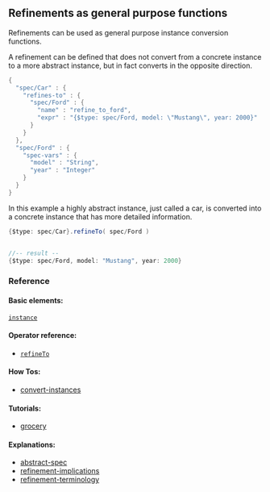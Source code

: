 <!---
  This markdown file was generated. Do not edit.
  -->

## Refinements as general purpose functions

Refinements can be used as general purpose instance conversion functions.

A refinement can be defined that does not convert from a concrete instance to a more abstract instance, but in fact converts in the opposite direction.

```java
{
  "spec/Car" : {
    "refines-to" : {
      "spec/Ford" : {
        "name" : "refine_to_ford",
        "expr" : "{$type: spec/Ford, model: \"Mustang\", year: 2000}"
      }
    }
  },
  "spec/Ford" : {
    "spec-vars" : {
      "model" : "String",
      "year" : "Integer"
    }
  }
}
```

In this example a highly abstract instance, just called a car, is converted into a concrete instance that has more detailed information.

```java
{$type: spec/Car}.refineTo( spec/Ford )


//-- result --
{$type: spec/Ford, model: "Mustang", year: 2000}
```

### Reference

#### Basic elements:

[`instance`](../halite_basic-syntax-reference-j.md#instance)

#### Operator reference:

* [`refineTo`](halite_full-reference-j.md#refineTo)


#### How Tos:

* [convert-instances](../how-to/halite_convert-instances-j.md)


#### Tutorials:

* [grocery](../how-to/halite_grocery-j.md)


#### Explanations:

* [abstract-spec](../how-to/halite_abstract-spec-j.md)
* [refinement-implications](../how-to/halite_refinement-implications-j.md)
* [refinement-terminology](../how-to/halite_refinement-terminology-j.md)


